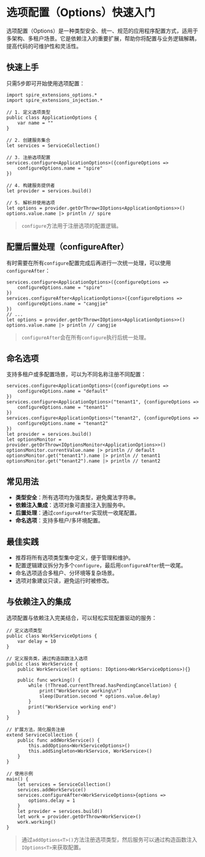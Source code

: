 # 选项配置（Options）快速入门

选项配置（Options）是一种类型安全、统一、规范的应用程序配置方式，适用于多架构、多租户场景。它是依赖注入的重要扩展，帮助你将配置与业务逻辑解耦，提高代码的可维护性和灵活性。

## 快速上手

只需5步即可开始使用选项配置：

```cangjie{3,8,13,16,19}
import spire_extensions_options.*
import spire_extensions_injection.*

// 1. 定义选项类型
public class ApplicationOptions {
    var name = ""
}

// 2. 创建服务集合
let services = ServiceCollection()

// 3. 注册选项配置
services.configure<ApplicationOptions>({configureOptions =>
    configureOptions.name = "spire"
})

// 4. 构建服务提供者
let provider = services.build()

// 5. 解析并使用选项
let options = provider.getOrThrow<IOptions<ApplicationOptions>>()
options.value.name |> println // spire
```

> `configure`方法用于注册选项的配置逻辑。

## 配置后置处理（configureAfter）

有时需要在所有`configure`配置完成后再进行一次统一处理，可以使用`configureAfter`：

```cangjie
services.configure<ApplicationOptions>({configureOptions =>
    configureOptions.name = "spire"
})
services.configureAfter<ApplicationOptions>({configureOptions =>
    configureOptions.name = "cangjie"
})
// ...
let options = provider.getOrThrow<IOptions<ApplicationOptions>>()
options.value.name |> println // cangjie
```

> `configureAfter`会在所有`configure`执行后统一处理。

## 命名选项

支持多租户或多配置场景，可以为不同名称注册不同配置：

```cangjie
services.configure<ApplicationOptions>({configureOptions =>
    configureOptions.name = "default"
})
services.configure<ApplicationOptions>("tenant1", {configureOptions =>
    configureOptions.name = "tenant1"
})
services.configure<ApplicationOptions>("tenant2", {configureOptions =>
    configureOptions.name = "tenant2"
})
let provider = services.build()
let optionsMonitor = provider.getOrThrow<IOptionsMonitor<ApplicationOptions>>()
optionsMonitor.currentValue.name |> println // default
optionsMonitor.get("tenant1").name |> println // tenant1
optionsMonitor.get("tenant2").name |> println // tenant2
```

## 常见用法

- **类型安全**：所有选项均为强类型，避免魔法字符串。
- **依赖注入集成**：选项对象可直接注入到服务中。
- **后置处理**：通过`configureAfter`实现统一收尾配置。
- **命名选项**：支持多租户/多环境配置。

## 最佳实践

- 推荐将所有选项类型集中定义，便于管理和维护。
- 配置逻辑建议拆分为多个`configure`，最后用`configureAfter`统一收尾。
- 命名选项适合多租户、分环境等复杂场景。
- 选项对象建议只读，避免运行时被修改。

## 与依赖注入的集成

选项配置与依赖注入完美结合，可以轻松实现配置驱动的服务：

```cangjie
// 定义选项类型
public class WorkServiceOptions {
    var delay = 10
}

// 定义服务类，通过构造函数注入选项
public class WorkService {
    public WorkService(let options: IOptions<WorkServiceOptions>){}

    public func working() {
        while (!Thread.currentThread.hasPendingCancellation) {
            print("WorkService working\n")
            sleep(Duration.second * options.value.delay)
        }
        print("WorkService working end")
    }
}

// 扩展方法，简化服务注册
extend ServiceCollection {
    public func addWorkService() {
        this.addOptions<WorkServiceOptions>()
        this.addSingleton<WorkService, WorkService>()
    }
}

// 使用示例
main() {
    let services = ServiceCollection()
    services.addWorkService()
    services.configureAfter<WorkServiceOptions>{options => 
        options.delay = 1
    }
    let provider = services.build()
    let work = provider.getOrThrow<WorkService>()
    work.working()
}
```

> 通过`addOptions<T>()`方法注册选项类型，然后服务可以通过构造函数注入`IOptions<T>`来获取配置。
